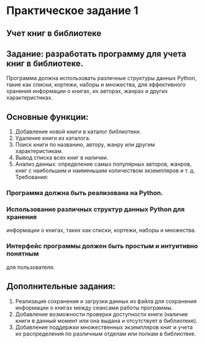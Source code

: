 # Практическое задание 1
## Учет книг в библиотеке
## Задание: разработать программу для учета книг в библиотеке.
Программа должна использовать различные структуры данных Python, такие
как списки, кортежи, наборы и множества, для эффективного хранения
информации о книгах, их авторах, жанрах и других характеристиках.

## Основные функции:
1. Добавление новой книги в каталог библиотеки.
2. Удаление книги из каталога.
3. Поиск книги по названию, автору, жанру или другим характеристикам.
4. Вывод списка всех книг в наличии.
5. Анализ данных: определение самых популярных авторов, жанров, книг
с наибольшим и наименьшим количеством экземпляров и т. д.
Требования:

### Программа должна быть реализована на Python.
### Использование различных структур данных Python для хранения
информации о книгах, таких как списки, кортежи, наборы и множества.
### Интерфейс программы должен быть простым и интуитивно понятным
для пользователя.


## Дополнительные задания:
1. Реализация сохранения и загрузки данных из файла для сохранения
информации о книгах между сеансами работы программы.
2. Добавление возможности проверки доступности книги (наличие книги
в данный момент или она выдана и отсутствует в библиотеке).
3. Добавление поддержки множественных экземпляров книг и учета их
распределения по различным отделам или полкам в библиотеке.
